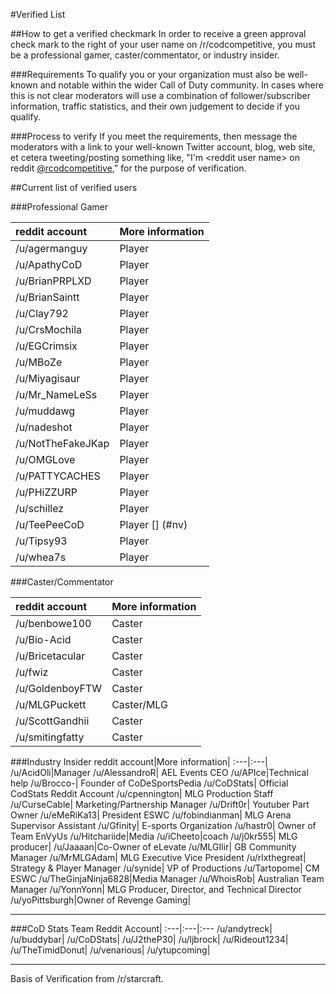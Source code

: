 #Verified List

##How to get a verified checkmark
In order to receive a green approval check mark to the right of your user name on /r/codcompetitive, you must be a professional gamer, caster/commentator, or industry insider.

###Requirements
To qualify you or your organization must also be well-known and notable within the wider Call of Duty community. In cases where this is not clear moderators will use a combination of follower/subscriber information, traffic statistics, and their own judgement to decide if you qualify.

###Process to verify
If you meet the requirements, then message the moderators with a link to your well-known Twitter account, blog, web site, et cetera tweeting/posting something like, "I'm &lt;reddit user name&gt; on reddit [@rcodcompetitive](https://twitter.com/rcodcompetitive)," for the purpose of verification.

##Current list of verified users

###Professional Gamer

reddit account|More information|
:---|:---|
/u/agermanguy| Player [](#germany)
/u/ApathyCoD| Player [](#proph)
/u/BrianPRPLXD|Player [](#rise)|
/u/BrianSaintt| Player [](#tacobell)
/u/Clay792|Player [](#denial)
/u/CrsMochila| Player [](#proph)
/u/EGCrimsix | Player [](#optic)
/u/MBoZe| Player [](#opticnation)
/u/Miyagisaur| Player [](#fa)
/u/Mr_NameLeSs| Player [](#tk)
/u/muddawg| Player
/u/nadeshot| Player [](#optic)
/u/NotTheFakeJKap| Player [](#denial)
/u/OMGLove|Player [](#royal)
/u/PATTYCACHES| Player [](#nv)
/u/PHiZZURP| Player [](#sb)
/u/schillez| Player
/u/TeePeeCoD| Player [] (#nv)
/u/Tipsy93| Player [](#fa)
/u/whea7s| Player [](#ar)

###Caster/Commentator

reddit account|More information
:---|:---|
/u/benbowe100| Caster|
/u/Bio-Acid|Caster |
/u/Bricetacular| Caster
/u/fwiz| Caster
/u/GoldenboyFTW| Caster
/u/MLGPuckett| Caster/MLG
/u/ScottGandhii| Caster|
/u/smitingfatty| Caster|

###Industry Insider
reddit account|More information|
:---|:---|
/u/AcidOli|Manager [](#faze)
/u/AlessandroR| AEL Events CEO [](#ael)
/u/APIce|Technical help [](#optic)
/u/Brocco-| Founder of CoDeSportsPedia
/u/CoDStats| Official CodStats Reddit Account
/u/cpennington| MLG Production Staff
/u/CurseCable| Marketing/Partnership Manager [](#curse)
/u/Drift0r| Youtuber Part Owner [](#nv)
/u/eMeRiKa13| President ESWC
/u/fobindianman| MLG Arena Supervisor Assistant
/u/Gfinity| E-sports Organization
/u/hastr0| Owner of Team EnVyUs
/u/Hitchariide|Media [](#umg)
/u/iCheeto|coach
/u/j0kr555| MLG producer|
/u/Jaaaan|Co-Owner of eLevate
/u/MLGIlir| GB Community Manager
/u/MrMLGAdam| MLG Executive Vice President
/u/rlxthegreat| Strategy & Player Manager [](#curse)
/u/synide| VP of Productions
/u/Tartopome| CM ESWC
/u/TheGinjaNinja6828|Media Manager [](#orbit)
/u/WhoisRob| Australian Team Manager
/u/YonnYonn| MLG Producer, Director, and Technical Director
/u/yoPittsburgh|Owner of Revenge Gaming|

---

###CoD Stats Team
Reddit Account|
:---|:---|:---
/u/andytreck|
/u/buddybar|
/u/CoDStats|
/u/J2theP30|
/u/ljbrock|
/u/Rideout1234|
/u/TheTimidDonut|
/u/venarious|
/u/ytupcoming|

---

Basis of Verification from /r/starcraft.

